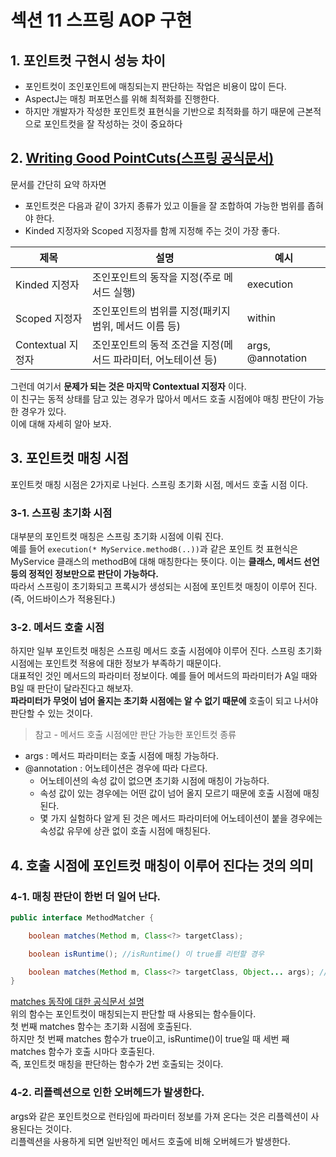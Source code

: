 # 섹션 11 스프링 AOP 구현


## 1. 포인트컷 구현시 성능 차이
- 포인트컷이 조인포인트에 매칭되는지 판단하는 작업은 비용이 많이 든다.
- AspectJ는 매칭 퍼포먼스를 위해 최적화를 진행한다.
- 하지만 개발자가 작성한 포인트컷 표현식을 기반으로 최적화를 하기 때문에 근본적으로 포인트컷을 잘 작성하는 것이 중요하다


## 2. [Writing Good PointCuts(스프링 공식문서)](https://docs.spring.io/spring-framework/reference/core/aop/ataspectj/pointcuts.html#writing-good-pointcuts)
문서를 간단히 요약 하자면
- 포인트컷은 다음과 같이 3가지 종류가 있고 이들을 잘 조합하여 가능한 범위를 좁혀야 한다.
- Kinded 지정자와 Scoped 지정자를 함께 지정해 주는 것이 가장 좋다.

| 제목             | 설명                                  | 예시                |
|----------------|-------------------------------------|-------------------|
| Kinded 지정자     | 조인포인트의 동작을 지정(주로 메서드 실행)            | execution         |
| Scoped 지정자     | 조인포인트의 범위를 지정(패키지 범위, 메서드 이름 등)     | within            |
| Contextual 지정자 | 조인포인트의 동적 조건을 지정(메서드 파라미터, 어노테이션 등) | args, @annotation |

그런데 여기서 **문제가 되는 것은 마지막 Contextual 지정자** 이다.  
이 친구는 동적 상태를 담고 있는 경우가 많아서 메서드 호출 시점에야 매칭 판단이 가능한 경우가 있다.  
이에 대해 자세히 알아 보자.

## 3. 포인트컷 매칭 시점
포인트컷 매칭 시점은 2가지로 나뉜다. 스프링 초기화 시점, 메서드 호출 시점 이다.

### 3-1. 스프링 초기화 시점
대부분의 포인트컷 매칭은 스프링 초기화 시점에 이뤄 진다.  
예를 들어 `execution(* MyService.methodB(..))`과 같은 포인트 컷 표현식은  
MyService 클래스의 methodB에 대해 매칭한다는 뜻이다. 이는 **클래스, 메서드 선언 등의 정적인 정보만으로 판단이 가능하다.**  
따라서 스프링이 초기화되고 프록시가 생성되는 시점에 포인트컷 매칭이 이루어 진다.(즉, 어드바이스가 적용된다.)

### 3-2. 메서드 호출 시점
하지만 일부 포인트컷 매칭은 스프링 메서드 호출 시점에야 이루어 진다. 스프링 초기화 시점에는 포인트컷 적용에 대한 정보가 부족하기 때문이다.  
대표적인 것인 메서드의 파라미터 정보이다. 예를 들어 메서드의 파라미터가 A일 때와 B일 때 판단이 달라진다고 해보자.  
**파라미터가 무엇이 넘어 올지는 초기화 시점에는 알 수 없기 때문에** 호출이 되고 나서야 판단할 수 있는 것이다.

> 참고 - 메서드 호출 시점에만 판단 가능한 포인트컷 종류
- args : 메서드 파라미터는 호출 시점에 매칭 가능하다.
- @annotation : 어노테이션은 경우에 따라 다르다.
    - 어노테이션의 속성 값이 없으면 초기화 시점에 매칭이 가능하다.
    - 속성 값이 있는 경우에는 어떤 값이 넘어 올지 모르기 때문에 호출 시점에 매칭된다.
    - 몇 가지 실험하다 알게 된 것은 메서드 파라미터에 어노테이션이 붙을 경우에는 속성값 유무에 상관 없이 호출 시점에 매칭된다.

## 4. 호출 시점에 포인트컷 매칭이 이루어 진다는 것의 의미

### 4-1. 매칭 판단이 한번 더 일어 난다.

```java
public interface MethodMatcher {

	boolean matches(Method m, Class<?> targetClass);

	boolean isRuntime(); //isRuntime() 이 true를 리턴할 경우

	boolean matches(Method m, Class<?> targetClass, Object... args); //이 메서드가 메서드 호출 시마다 호출 된다.
}
```
[matches 동작에 대한 공식문서 설명](https://docs.spring.vmware.com/spring-framework/reference/core/aop-api/pointcuts.html?)  
위의 함수는 포인트컷이 매칭되는지 판단할 때 사용되는 함수들이다.  
첫 번째 matches 함수는 초기화 시점에 호출된다.  
하지만 첫 번째 matches 함수가 true이고, isRuntime()이 true일 때 세번 째 matches 함수가 호출 시마다 호출된다.  
즉, 포인트컷 매칭을 판단하는 함수가 2번 호출되는 것이다.  


### 4-2. 리플렉션으로 인한 오버헤드가 발생한다.
args와 같은 포인트컷으로 런타임에 파라미터 정보를 가져 온다는 것은 리플렉션이 사용된다는 것이다.  
리플렉션을 사용하게 되면 일반적인 메서드 호출에 비해 오버헤드가 발생한다.


